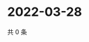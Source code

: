 # 2022-03-28

共 0 条

<!-- BEGIN WEIBO -->
<!-- 最后更新时间 Mon Mar 28 2022 05:12:01 GMT+0800 (China Standard Time) -->

<!-- END WEIBO -->
